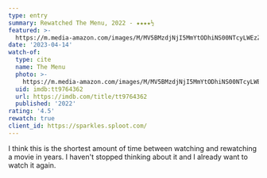 ```yaml
---
type: entry
summary: Rewatched The Menu, 2022 - ★★★★½
featured: >-
  https://m.media-amazon.com/images/M/MV5BMzdjNjI5MmYtODhiNS00NTcyLWEzZmUtYzVmODM5YzExNDE3XkEyXkFqcGdeQXVyMTAyMjQ3NzQ1._V1_SX300.jpg
date: '2023-04-14'
watch-of:
  type: cite
  name: The Menu
  photo: >-
    https://m.media-amazon.com/images/M/MV5BMzdjNjI5MmYtODhiNS00NTcyLWEzZmUtYzVmODM5YzExNDE3XkEyXkFqcGdeQXVyMTAyMjQ3NzQ1._V1_SX300.jpg
  uid: imdb:tt9764362
  url: https://imdb.com/title/tt9764362
  published: '2022'
rating: '4.5'
rewatch: true
client_id: https://sparkles.sploot.com/
---
```

I think this is the shortest amount of time between watching and rewatching a movie in years. I haven't stopped thinking about it and I already want to watch it again.

